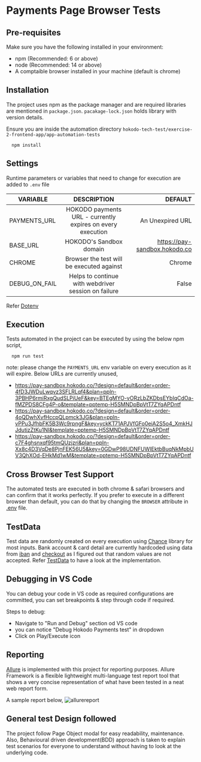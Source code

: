 Payments Page Browser Tests
============================
## Pre-requisites

Make sure you have the following installed in your environment:

- npm (Recommended: 6 or above)
- node (Recommended: 14 or above)
- A comptaible browser installed in your machine (default is chrome)

## Installation

The project uses npm as the package manager and are required libraries are mentioned in `package.json`. `pacakage-lock.json` holds library with version details.

Ensure you are inside the automation directory `hokodo-tech-test/exercise-2-frontend-app/app-automation-tests`

      npm install

## Settings

Runtime parameters or variables that need to change for execution are added to `.env` file

| VARIABLE      |                        DESCRIPTION                         |                       DEFAULT |
|---------------|:----------------------------------------------------------:|------------------------------:|
| PAYMENTS_URL  | HOKODO payments URL - currently expires on every execution |              An Unexpired URL |
| BASE_URL      |                  HOKODO's Sandbox domain                   | https://pay-sandbox.hokodo.co |
| CHROME        |         Browser the test will be executed against          |                        Chrome |
| DEBUG_ON_FAIL |    Helps to continue with webdriver session on failure     |                         False |

Refer [Dotenv](https://github.com/motdotla/dotenv)

## Execution

Tests automated in the project can be executed by using the below npm script,

      npm run test

note: please change the `PAYMENTS_URL` env variable on every execution as it will expire. Below URLs are currently unused,

- https://pay-sandbox.hokodo.co/?design=default&order=order-4fD3JWDuLwqvz3SFLRLqf4&plan=ppln-3PBHP6rmiRxgQudSLPiUeF&key=BTEgMYO-vORzLbZKDbsEYbIqCdOa-fMZPDS8CFg4P-o&template=pptemp-H5SMNDpBpVtT7ZYqAPDntf
- https://pay-sandbox.hokodo.co/?design=default&order=order-4oQDwhXvfHccpQLpmck3JG&plan=ppln-vPPu3JfhbFK5B3Wc9rpngF&key=yckKT71APJVfGFo0eiA2S5o4_XmkHJJdutizZtKu1NI&template=pptemp-H5SMNDpBpVtT7ZYqAPDntf
- https://pay-sandbox.hokodo.co/?design=default&order=order-c7F4ghsnxqf95tmQUzjzri&plan=ppln-Xx8c4D3VqDe8PjnFEK56U5&key=0GDwP98UDNFUWIEktbBuqNkMpbUV3QhXOd-EHkMd1wM&template=pptemp-H5SMNDpBpVtT7ZYqAPDntf

## Cross Browser Test Support

The automated tests are executed in both chrome & safari browsers and can confirm that it works perfectly. If you prefer to execute in a different browser than default, you can do that by changing the `BROWSER` attribute in [.env](hokodo-tech-test/exercise-2-frontend-app/app-automation-tests/.env) file.

## TestData

Test data are randomly created on every execution using [Chance](https://chancejs.com/) library for most inputs. Bank account & card detail are currently hardcoded using data from [iban](https://iban.co.uk/examples.html) and [checkout](https://docs.checkout.com/testing/test-card-numbers) as I figured out that random values are not accepted. Refer [TestData](testData/index.ts) to have a look at the implementation.

## Debugging in VS Code

You can debug your code in VS code as required configurations are committed, you can set breakpoints & step through code if required.

Steps to debug:

- Navigate to "Run and Debug" section od VS code
- you can notice "Debug Hokodo Payments test" in dropdown
- Click on Play/Execute icon

## Reporting

[Allure](https://docs.qameta.io/allure/) is implemented with this project for reporting purposes. Allure Framework is a flexible lightweight multi-language test report tool that shows a very concise representation of what have been tested in a neat web report form.

A sample report below,
![allurereport](https://user-images.githubusercontent.com/13304448/131235002-124d2a1d-ef7a-4416-b537-9348e51fcbb4.gif)



## General test Design followed

The project follow Page Object modal for easy readability, maintenance. Also, Behavioural driven development(BDD) approach is taken to explain test scenarios for everyone to understand without having to look at the underlying code.
